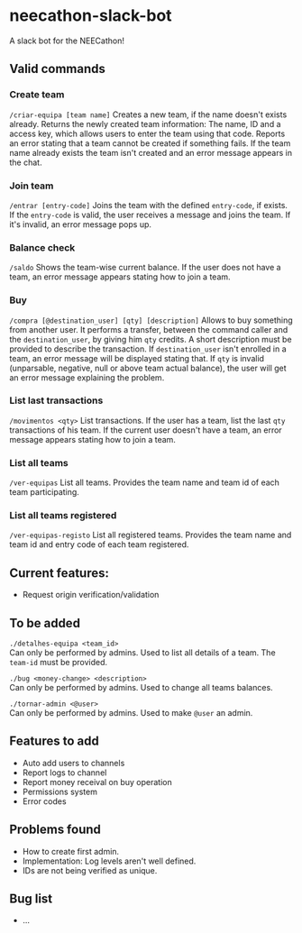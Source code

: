 # neecathon-slack-bot
A slack bot for the NEECathon!

## Valid commands
### Create team
`/criar-equipa [team name]`
Creates a new team, if the name doesn't exists already.  Returns the newly created team information: The name, ID and a access key, which allows users to enter the team using that code. Reports an error stating that a team cannot be created if something fails. If the team name already exists the team isn't created and an error message appears in the chat.
### Join team
`/entrar [entry-code]`
Joins the team with the defined `entry-code`, if exists. If the `entry-code` is valid, the user receives a message and joins the team. If it's invalid, an error message pops up.
### Balance check
`/saldo`
Shows the team-wise current balance. If the user does not have a team, an error message appears stating how to join a team.
### Buy
`/compra [@destination_user] [qty] [description]`
Allows to buy something from another user. It performs a transfer, between the command caller and the `destination_user`, by giving him `qty` credits. A short description must be provided to describe the transaction. If `destination_user` isn't enrolled in a team, an error message will be displayed stating that. If `qty` is invalid (unparsable, negative, null or above team actual balance), the user will get an error message explaining the problem.
### List last transactions
`/movimentos <qty>`
List transactions. If the user has a team, list the last `qty` transactions of his team. If the current user doesn't have a team, an error message appears stating how to join a team.
### List all teams
`/ver-equipas`
List all teams. Provides the team name and team id of each team participating.
### List all teams registered
`/ver-equipas-registo`
List all registered teams. Provides the team name and team id and entry code of each team registered.

## Current features:
- Request origin verification/validation

## To be added

```./detalhes-equipa <team_id>``` \
Can only be performed by admins. Used to list all details of a team. The `team-id` must be provided.


```./bug <money-change> <description>``` \
Can only be performed by admins. Used to change all teams balances.


```./tornar-admin <@user>``` \
Can only be performed by admins. Used to make `@user` an admin.


## Features to add
- Auto add users to channels
- Report logs to channel
- Report money receival on buy operation
- Permissions system
- Error codes

## Problems found
- How to create first admin.
- Implementation: Log levels aren't well defined.
- IDs are not being verified as unique.

## Bug list
- ...